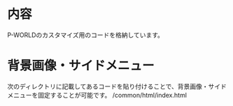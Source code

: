 # 内容
P-WORLDのカスタマイズ用のコードを格納しています。

# 背景画像・サイドメニュー
次のディレクトリに記載してあるコードを貼り付けることで、背景画像・サイドメニューを固定することが可能です。
/common/html/index.html